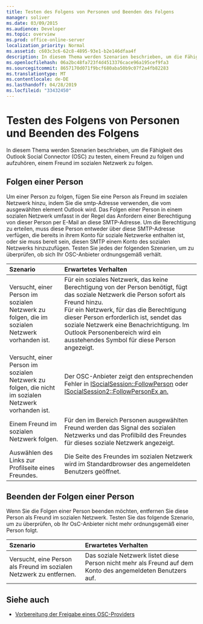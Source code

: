 ```yaml
---
title: Testen des Folgens von Personen und Beenden des Folgens
manager: soliver
ms.date: 03/09/2015
ms.audience: Developer
ms.topic: overview
ms.prod: office-online-server
localization_priority: Normal
ms.assetid: c603c3c6-62c8-4895-93e1-b2e146dfaa4f
description: In diesem Thema werden Szenarien beschrieben, um die Fähigkeit des Outlook Social Connector (OSC) zu testen, einem Freund zu folgen und aufzuhören, einem Freund im sozialen Netzwerk zu folgen.
ms.openlocfilehash: 06a2bc48fa723f4d4513376cace96a195cef9fa3
ms.sourcegitcommit: 8657170d071f9bcf680aba50b9c07f2a4fb82283
ms.translationtype: MT
ms.contentlocale: de-DE
ms.lasthandoff: 04/28/2019
ms.locfileid: "33432450"
---
```

# <a name="testing-following-and-stop-following-persons"></a>Testen des Folgens von Personen und Beenden des Folgens

In diesem Thema werden Szenarien beschrieben, um die Fähigkeit des Outlook Social Connector (OSC) zu testen, einem Freund zu folgen und aufzuhören, einem Freund im sozialen Netzwerk zu folgen.
  
## <a name="following-a-person"></a>Folgen einer Person

Um einer Person zu folgen, fügen Sie eine Person als Freund im sozialen Netzwerk hinzu, indem Sie die smtp-Adresse verwenden, die vom ausgewählten element Outlook wird. Das Folgen einer Person in einem sozialen Netzwerk umfasst in der Regel das Anfordern einer Berechtigung von dieser Person per E-Mail an diese SMTP-Adresse. Um die Berechtigung zu erteilen, muss diese Person entweder über diese SMTP-Adresse verfügen, die bereits in ihrem Konto für soziale Netzwerke enthalten ist, oder sie muss bereit sein, diesen SMTP einem Konto des sozialen Netzwerks hinzuzufügen. Testen Sie jedes der folgenden Szenarien, um zu überprüfen, ob sich Ihr OSC-Anbieter ordnungsgemäß verhält.
  
|**Szenario**|**Erwartetes Verhalten**|
|:-----|:-----|
|Versucht, einer Person im sozialen Netzwerk zu folgen, die im sozialen Netzwerk vorhanden ist.  <br/> |Für ein soziales Netzwerk, das keine Berechtigung von der Person benötigt, fügt das soziale Netzwerk die Person sofort als Freund hinzu.  <br/> Für ein Netzwerk, für das die Berechtigung dieser Person erforderlich ist, sendet das soziale Netzwerk eine Benachrichtigung. Im Outlook Personenbereich wird ein ausstehendes Symbol für diese Person angezeigt.  <br/> |
|Versucht, einer Person im sozialen Netzwerk zu folgen, die nicht im sozialen Netzwerk vorhanden ist.  <br/> |Der OSC-Anbieter zeigt den entsprechenden Fehler in [ISocialSession::FollowPerson](isocialsession-followperson.md) oder [ISocialSession2::FollowPersonEx an.](isocialsession2-followpersonex.md)  <br/> |
|Einem Freund im sozialen Netzwerk folgen.  <br/> |Für den im Bereich Personen ausgewählten Freund werden das Signal des sozialen Netzwerks und das Profilbild des Freundes für dieses soziale Netzwerk angezeigt.  <br/> |
|Auswählen des Links zur Profilseite eines Freundes.  <br/> |Die Seite des Freundes im sozialen Netzwerk wird im Standardbrowser des angemeldeten Benutzers geöffnet.  <br/> |
   
## <a name="stop-following-a-person"></a>Beenden der Folgen einer Person

Wenn Sie die Folgen einer Person beenden möchten, entfernen Sie diese Person als Freund im sozialen Netzwerk. Testen Sie das folgende Szenario, um zu überprüfen, ob Ihr OsC-Anbieter nicht mehr ordnungsgemäß einer Person folgt.
  
|**Szenario**|**Erwartetes Verhalten**|
|:-----|:-----|
|Versucht, eine Person als Freund im sozialen Netzwerk zu entfernen.  <br/> |Das soziale Netzwerk listet diese Person nicht mehr als Freund auf dem Konto des angemeldeten Benutzers auf.  <br/> |
   
## <a name="see-also"></a>Siehe auch

- [Vorbereitung der Freigabe eines OSC-Providers](getting-ready-to-release-an-osc-provider.md)

